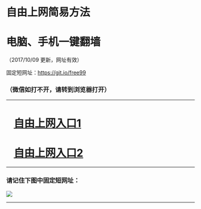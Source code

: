 ﻿# 自由上网简易方法

# 电脑、手机一键翻墙

（2017/10/09 更新，网址有效）

固定短网址：https://git.io/free99

### （微信如打不开，请转到浏览器打开）


***





# &nbsp;&nbsp; <a href="http://ft444011793.fwq-tz-1001.info/fwqtz01.html?t=100900124128 " target="_blank">自由上网入口1</a>
# &nbsp;&nbsp; <a href="http://ft3032712330.fwq-tz-1002.info/fwqtz02.html?t=100900120785 " target="_blank">自由上网入口2</a>
***

### 请记住下图中固定短网址：

<img src="https://s3-us-west-2.amazonaws.com/fwq-1001/yjfq-20170905okok.png" /> 


***

